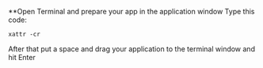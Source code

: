 **Open Terminal and prepare your app in the application window
Type this code: 
```plaintext
xattr -cr
```
After that put a space and drag your application to the terminal window and hit Enter


